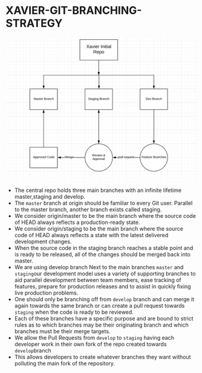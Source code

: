 # XAVIER-GIT-BRANCHING-STRATEGY
![](images/Xavier-git.png)

* The central repo holds three main branches with an infinite lifetime master,staging and develop.
* The `master` branch at origin should be familiar to every Git user. Parallel to the master branch, another branch exists called staging.
* We consider origin/master to be the main branch where the source code of HEAD always reflects a production-ready state.
* We consider origin/staging to be the main branch where the source code of HEAD always reflects a state with the latest delivered development changes.
* When the source code in the staging branch reaches a stable point and is ready to be released, all of the changes should be merged back into master.
* We are using develop branch Next to the main branches `master` and `staging`our development model uses a variety of supporting branches to aid parallel development between team members, ease tracking of features, prepare for production releases and to assist in quickly fixing live production problems.
* One should only be branching off from `develop` branch and can merge it again towards the same branch or can create a pull request towards `staging` when the code is ready to be reviewed.
* Each of these branches have a specific purpose and are bound to strict rules as to which branches may be their originating branch and which branches must be their merge targets.
* We allow the Pull Requests from `develop` to `staging` having each developer work in their own fork of the repo created towards `develop`branch
* This allows developers to create whatever branches they want without polluting the main fork of the repository.
